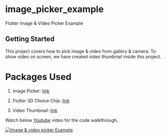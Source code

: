 # image_picker_example

Flutter Image & Video Picker Example

## Getting Started

This project covers how to pick image & video from gallery & camera. To show video on screen, we have created video thumbnail inside this project.

# Packages Used
1) Image Picker: [link](https://pub.dev/packages/image_picker)

2) Flutter 3D Choice Chip: [link](https://pub.dev/packages/flutter_3d_choice_chip)

3) Video Thumbnail: [link](https://pub.dev/packages/video_thumbnail)


Watch below [Youtube](https://www.youtube.com/watch?v=Z_UCTPpgKWI) video for the code walkthrough,

[![Image & video picker Example](https://img.youtube.com/vi/Z_UCTPpgKWI/0.jpg)](https://www.youtube.com/watch?v=Z_UCTPpgKWI)

